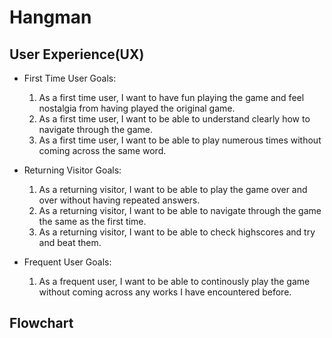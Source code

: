 # Hangman

## User Experience(UX)

* First Time User Goals:

  1. As a first time user, I want to have fun playing the game and feel nostalgia from having played the original game.
  2. As a first time user, I want to be able to understand clearly how to navigate through the game.
  3. As a first time user, I want to be able to play numerous times without coming across the same word.

* Returning Visitor Goals:

  1. As a returning visitor, I want to be able to play the game over and over without having repeated answers.
  2. As a returning visitor, I want to be able to navigate through the game the same as the first time.
  3. As a returning visitor, I want to be able to check highscores and try and beat them.

* Frequent User Goals:

  1. As a frequent user, I want to be able to continously play the game without coming across any works I have encountered before.

## Flowchart


